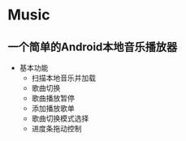 # Music
## 一个简单的Android本地音乐播放器
* 基本功能
    * 扫描本地音乐并加载
    * 歌曲切换
    * 歌曲播放暂停
    * 添加播放歌单
    * 歌曲切换模式选择
    * 进度条拖动控制
